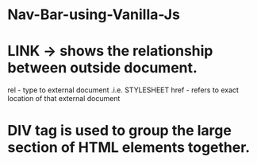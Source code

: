 # Nav-Bar-using-Vanilla-Js

# LINK -> shows the relationship between outside document.
   rel - type to external document .i.e. STYLESHEET 
   href - refers to exact location of that external document
 
# DIV tag is used to group the large section of HTML elements together.

